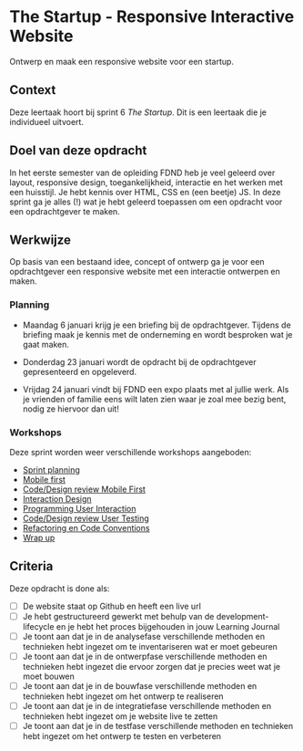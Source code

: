 # The Startup - Responsive Interactive Website

Ontwerp en maak een responsive website voor een startup.

## Context
Deze leertaak hoort bij sprint 6 _The Startup_. Dit is een leertaak die je individueel uitvoert.


## Doel van deze opdracht

In het eerste semester van de opleiding FDND heb je veel geleerd over layout, responsive design, toegankelijkheid, interactie en het werken met een huisstijl. Je hebt kennis over HTML, CSS en (een beetje) JS. In deze sprint ga je alles (!) wat je hebt geleerd toepassen om een opdracht voor een opdrachtgever te maken.


## Werkwijze

Op basis van een bestaand idee, concept of ontwerp ga je voor een opdrachtgever een responsive website met een interactie ontwerpen en maken.

### Planning

* Maandag 6 januari krijg je een briefing bij de opdrachtgever. Tijdens de briefing maak je kennis met de onderneming en wordt besproken wat je gaat maken. 

* Donderdag 23 januari wordt de opdracht bij de opdrachtgever gepresenteerd en opgeleverd.

* Vrijdag 24 januari vindt bij FDND een expo plaats met al jullie werk. Als je vrienden of familie eens wilt laten zien waar je zoal mee bezig bent, nodig ze hiervoor dan uit!

### Workshops

Deze sprint worden weer verschillende workshops aangeboden:

- [Sprint planning](sprint-planning.md)
- [Mobile first](mobile-first.md)
- [Code/Design review Mobile First](code-design-review-mobile-first.md)
- [Interaction Design](interaction-design.md)
- [Programming User Interaction](programming-user-interaction.md)
- [Code/Design review User Testing](code-design-review-user-testing.md)
- [Refactoring en Code Conventions](refactoring-code-conventions.md)
- [Wrap up](wrap-up.md)




<!-- 
### Analyseren
In de analysefase inventariseer je wat er moet gebeuren om een taak uit te voeren. 

Bijvoorbeeld: grip krijgen op een taak door het voeren van een gesprek met jouw opdrachtgever, schrijven van een debriefing, inventarisatie van bestaande informatie, interface audit, interface inventory, planning, maken van een todo lijst en bepalen van definitions of done. 
-->
<!-- 
### Ontwerpen
In de ontwerpfase neem je ontwerpbeslissingen en zorg je dat je precies weet wat je moet gaan bouwen. 

Bijvoorbeeld: het maken van idee-schetsen, wireframes en wireflows tekenen, labels bepalen, responsive layout uitwerken, breakpoints bepalen en breakdowns maken voor onderzoek naar semantische HTML elementen die je nodig hebt, hoe je de layout in CSS zou kunnen maken en welke JS en CSS je nodig hebt voor interacties en animaties.
 -->
<!-- 
### Bouwen
In de bouwfase realiseer je de beslissingen uit de ontwerpfase. 

Bijvoorbeeld: toepassen van HTML, CSS en JS, werken volgens conventies en best practices, toegankelijke code schrijven en mobile first toepassen.
 -->
<!-- 
### Integreren
In de integratiefase voer je de aanpassingen door zodat iedereen ze kan zien. 

Bijvoorbeeld: het comitten en pushen van code en publiceren met behulp van Github Pages.
 -->
<!-- 
### Testen
In de testfase controleer je of jouw aanpassingen werken zoals bedoeld en pas je zo nodig jouw ontwerp of de code aan om te beantwoorden aan jouw bevindingen. 

Bijvoorbeeld: uitvoeren van code/design reviews, user tests met gebruikers, toegankelijkheid testen met lighthouse en handmatige tests, je bevindingen documenteren en bepalen of je nog een iteratie maakt.
 -->
## Criteria

Deze opdracht is done als:

- [ ] De website staat op Github en heeft een live url
- [ ] Je hebt gestructureerd gewerkt met behulp van de development-lifecycle en je hebt het proces bijgehouden in jouw Learning Journal
- [ ] Je toont aan dat je in de analysefase verschillende methoden en technieken hebt ingezet om te inventariseren wat er moet gebeuren
- [ ] Je toont aan dat je in de ontwerpfase verschillende methoden en technieken hebt ingezet die ervoor zorgen dat je precies weet wat je moet bouwen
- [ ] Je toont aan dat je in de bouwfase verschillende methoden en technieken hebt ingezet om het ontwerp te realiseren
- [ ] Je toont aan dat je in de integratiefase verschillende methoden en technieken hebt ingezet om je website live te zetten
- [ ] Je toont aan dat je in de testfase verschillende methoden en technieken hebt ingezet om het ontwerp te testen en verbeteren
